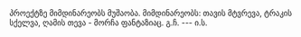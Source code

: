 პროექტზე მიმდინარეობს მუშაობა. მიმდინარეობს: თავის მტვრევა, ტრაკის სქელვა, ღამის თევა - მორჩა ფანტაზიაც. გ.ჩ.  --- ი.ს.
